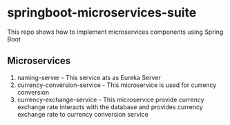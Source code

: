 # springboot-microservices-suite
This repo shows how to implement microservices components using Spring Boot

## Microservices

1. naming-server - This service ats as Eureka Server 
2. currency-conversion-service - This microservice is used for currency conversion
3. currency-exchange-service - This microservice provide currency exchange rate interacts with the database and provides currency exchange rate to currency conversion service
